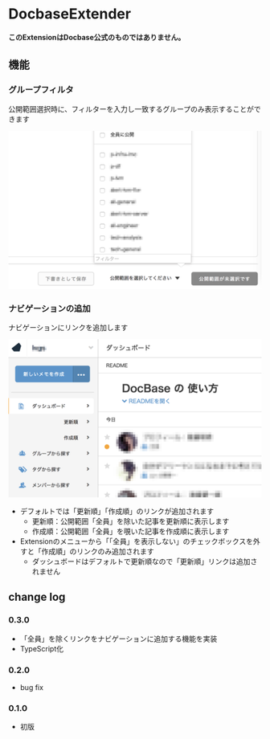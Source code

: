 # DocbaseExtender

**このExtensionはDocbase公式のものではありません。**

## 機能

### グループフィルタ

公開範囲選択時に、フィルターを入力し一致するグループのみ表示することができます

![screenshot](./docs/screenshot.png)

### ナビゲーションの追加

ナビゲーションにリンクを追加します

![screenshot-2](./docs/screenshot-2.png)

* デフォルトでは「更新順」「作成順」のリンクが追加されます
  * 更新順：公開範囲「全員」を除いた記事を更新順に表示します
  * 作成順：公開範囲「全員」を覗いた記事を作成順に表示します
* Extensionのメニューから「「全員」を表示しない」のチェックボックスを外すと「作成順」のリンクのみ追加されます
  * ダッシュボードはデフォルトで更新順なので「更新順」リンクは追加されません

## change log

### 0.3.0

* 「全員」を除くリンクをナビゲーションに追加する機能を実装
* TypeScript化

### 0.2.0

* bug fix

### 0.1.0

* 初版
